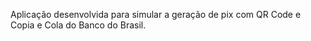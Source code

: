 Aplicação desenvolvida para simular a geração de pix com QR Code e Copia e Cola do Banco do Brasil.
